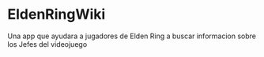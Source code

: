 # EldenRingWiki
Una app que ayudara a jugadores de Elden Ring a buscar informacion sobre los Jefes del videojuego
